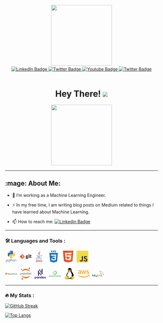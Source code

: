 <div id="header" align="center">
 <img src="https://media.giphy.com/media/vLlpbDafjgHystuJ0a/giphy.gif" width="200" height="200">
</div>


<div id="badges" align="center">
  
  <a href="https://www.linkedin.com/in/berke-dilekoglu-53177a11a/">
    <img src="https://img.shields.io/badge/LinkedIn-blue?style=for-the-badge&logo=linkedin&logoColor=white" alt="LinkedIn Badge"/>
  </a>
  <a href="https://berkedilekoglu.github.io/">
    <img src="https://img.shields.io/badge/About.me-purple?style=for-the-badge&logo=About.me&logoColor=white" alt="Twitter Badge"/>
  </a>
  <a href="https://medium.com/@berkedilekoglu">
    <img src="https://img.shields.io/badge/Medium-black?style=for-the-badge&logo=medium&logoColor=white" alt="Youtube Badge"/>
  </a>
  <a href="https://twitter.com/berkedilekoglu">
    <img src="https://img.shields.io/badge/Twitter-blue?style=for-the-badge&logo=twitter&logoColor=white" alt="Twitter Badge"/>
  </a>

</div>

<div id="counter" align="center">
 <img src="https://komarev.com/ghpvc/?username=berkedilekoglu&style=flat-square&color=blue" alt=""/>
</div>

<h1 align='center'>
  Hey There!
  <img src="https://media.giphy.com/media/hvRJCLFzcasrR4ia7z/giphy.gif" width="30px"/>
</h1>

<div align="center">
 <img src="https://media.giphy.com/media/wwg1suUiTbCY8H8vIA/giphy-downsized-large.gif" width="200" height="200">
</div>

---
<h2>
  :mage:	About Me:
</h2>

- :telescope: I’m working as a Machine Learning Engineer.

- :zap: In my free time, I am writing blog posts on Medium related to things I have learned about Machine Learning.

- :mailbox: How to reach me: [![Linkedin Badge](https://img.shields.io/badge/-berkedilekoglu-blue?style=flat&logo=Linkedin&logoColor=white)](https://www.linkedin.com/in/berke-dilekoglu-53177a11a/)

---

### :hammer_and_wrench: Languages and Tools :

<div>
   <img src="https://github.com/devicons/devicon/blob/master/icons/python/python-original-wordmark.svg" title="Python"  alt="Python" width="40" height="40"/>&nbsp;
  <img src="https://github.com/devicons/devicon/blob/master/icons/git/git-original-wordmark.svg" title="Git" alt="Git" width="40" height="40"/>
  <img src="https://github.com/devicons/devicon/blob/master/icons/java/java-original-wordmark.svg" title="Java" alt="Java" width="40" height="40"/>&nbsp;
  <img src="https://github.com/devicons/devicon/blob/master/icons/css3/css3-plain-wordmark.svg"  title="CSS3" alt="CSS" width="40" height="40"/>&nbsp;
  <img src="https://github.com/devicons/devicon/blob/master/icons/html5/html5-original.svg" title="HTML5" alt="HTML" width="40" height="40"/>&nbsp;
  <img src="https://github.com/devicons/devicon/blob/master/icons/javascript/javascript-original.svg" title="JS" alt="JS" width="40" height="40"/>&nbsp;

  
 
 <img src="https://github.com/devicons/devicon/blob/master/icons/tensorflow/tensorflow-original-wordmark.svg" title="Tf" alt="Tf" width="40" height="40"/>&nbsp;
 <img src="https://github.com/devicons/devicon/blob/master/icons/jupyter/jupyter-original-wordmark.svg" title="Jupyter" alt="Jupyter" width="40" height="40"/>&nbsp;
 <img src="https://github.com/devicons/devicon/blob/master/icons/pandas/pandas-original-wordmark.svg" title="pandas" alt="pandas" width="40" height="40"/>&nbsp;
 <img src="https://github.com/devicons/devicon/blob/master/icons/anaconda/anaconda-original-wordmark.svg" title="Anaconda" alt="Anaconda" width="40" height="40"/>&nbsp;
 <img src="https://github.com/devicons/devicon/blob/master/icons/linux/linux-original.svg" title="linux" alt="linux" width="40" height="40"/>&nbsp;
  <img src="https://github.com/devicons/devicon/blob/master/icons/amazonwebservices/amazonwebservices-plain-wordmark.svg" title="AWS" alt="AWS" width="40" height="40"/>&nbsp;
 <img src="https://github.com/devicons/devicon/blob/master/icons/mysql/mysql-original-wordmark.svg" title="MySQL"  alt="MySQL" width="40" height="40"/>&nbsp;
</div>

---

### :fire: My Stats :

[![GitHub Streak](http://github-readme-streak-stats.herokuapp.com?user=berkedilekoglu&theme=rose-pine)](https://git.io/streak-stats)

[![Top Langs](https://github-readme-stats.vercel.app/api/top-langs/?username=berkedilekoglu&layout=compact&theme=vision-friendly-dark)](https://github.com/anuraghazra/github-readme-stats)

